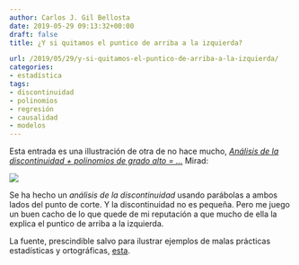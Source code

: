 ```yaml
---
author: Carlos J. Gil Bellosta
date: 2019-05-29 09:13:32+00:00
draft: false
title: ¿Y si quitamos el puntico de arriba a la izquierda?

url: /2019/05/29/y-si-quitamos-el-puntico-de-arriba-a-la-izquierda/
categories:
- estadística
tags:
- discontinuidad
- polinomios
- regresión
- causalidad
- modelos
---
```


Esta entrada es una illustración de otra de no hace mucho, _[Análisis de la discontinuidad + polinomios de grado alto = ...](https://www.datanalytics.com/2019/05/14/analisis-de-la-discontinuidad-polinomios-de-grado-alto/)_ Mirad:

![](/wp-uploads/2019/05/regresion_polinomica_discontinudades.png#center)

Se ha hecho un _análisis de la discontinuidad_ usando parábolas a ambos lados del punto de corte. Y la discontinuidad no es pequeña. Pero me juego un buen cacho de lo que quede de mi reputación a que mucho de ella la explica el puntico de arriba a la izquierda.

La fuente, prescindible salvo para ilustrar ejemplos de malas prácticas estadísticas y ortográficas, [esta](http://nadaesgratis.es/admin/capital-social-y-bienes-comunales).